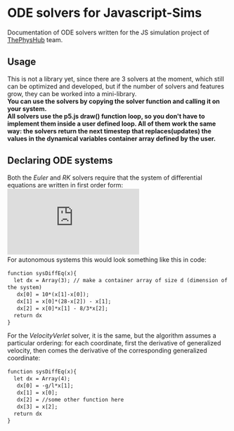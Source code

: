 # ODE solvers for Javascript-Sims
Documentation of ODE solvers written for the JS simulation project of [ThePhysHub](https://github.com/ThePhysHub/ThePhysicsHub) team.
## Usage
This is not a library yet, since there are 3 solvers at the moment, which still can be optimized and developed, but if the number of solvers and features grow, they can be worked into a mini-library.  
**You can use the solvers by copying the solver function and calling it on your system.**   
**All solvers use the p5.js draw() function loop, so you don't have to implement them inside a user defined loop. All of them work the same way: the solvers return the next timestep that replaces(updates) the values in the dynamical variables container array defined by the user.**
## Declaring ODE systems  
Both the *Euler* and *RK* solvers require that the system of differential equations are written in first order form: ![SysDiffEq](https://github.com/rusandris/Javascript-Sims/blob/master/CodeCogsEqn.pdf)  
For autonomous systems this would look something like this in code:  

```
function sysDiffEq(x){
  let dx = Array(3); // make a container array of size d (dimension of the system)
   dx[0] = 10*(x[1]-x[0]);
   dx[1] = x[0]*(28-x[2]) - x[1];
   dx[2] = x[0]*x[1] - 8/3*x[2];
  return dx
}

```
For the *VelocityVerlet* solver, it is the same, but the algorithm assumes a particular ordering: for each coordinate, first the derivative of generalized velocity, then comes the derivative of the corresponding generalized coordinate:   
```
function sysDiffEq(x){
  let dx = Array(4); 
   dx[0] = -g/l*x[1];
   dx[1] = x[0];
   dx[2] = //some other function here
   dx[3] = x[2];
  return dx
}

```
